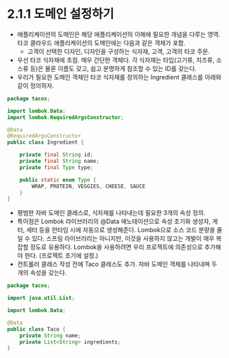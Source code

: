 # 2.1.1 도메인 설정하기
- 애플리케이션의 도메인은 해당 애플리케이션의 이해에 필요한 개념을 다루는 영역. 타코 클라우드 애플리케이션의 도메인에는 다음과 같은 객체가 포함.
  - 고객이 선택한 디자인, 디자인을 구성하는 식자재, 고객, 고객의 타코 주문.
- 우선 타코 식자재에 초점. 매우 간단한 객체다. 각 식자재는 타입(고기류, 치즈류, 소스류 등)은 물론 이름도 갖고, 쉽고 분명하게 참조할 수 있는 ID를 갖는다.
- 우리가 필요한 도메인 객체인 타코 식자재를 정의하는 Ingredient 클래스를 아래와 같이 정의하자.
```java
package tacos;

import lombok.Data;
import lombok.RequiredArgsConstructor;

@Data
@RequiredArgsConstructor
public class Ingredient {

	private final String id;
	private final String name;
	private final Type type;

	public static enum Type {
		WRAP, PROTEIN, VEGGIES, CHEESE, SAUCE
	}
}
```
- 평범한 자바 도메인 클래스로, 식자재를 나타내는데 필요한 3개의 속성 정의.
- 특이점은 Lombok 라이브러리의 @Data 애노테이션으로 속성 초기화 생성자, 게터, 세터 등을 런타임 시에 자동으로 생성해준다. Lombok으로 소스 코드 분량을 줄일 수 있다.
스프링 라이브러리는 아니지만, 이것을 사용하지 않고는 개발이 매우 복잡할 정도로 유용하다. Lombok을 사용하려면 우리 프로젝트에 의존성으로 추가해야 한다. (프로젝트 초기에 설정.)
- 컨트롤러 클래스 작성 전에 Taco 클래스도 추가. 자바 도메인 객체를 나타내며 두 개의 속성을 갖는다.
```java
package tacos;

import java.util.List;

import lombok.Data;

@Data
public class Taco {
	private String name;
	private List<String> ingredients;
}
```
